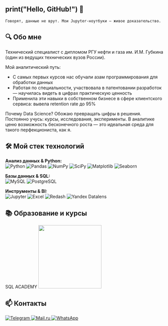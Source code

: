## print("Hello, GitHub!")  👋

`Говорят, данные не врут. Мои Jupyter-ноутбуки — живое доказательство.`

## 🔍 Обо мне
Технический специалист с дипломом РГУ нефти и газа им. И.М. Губкина (один из ведущих технических вузов России).

Мой аналитический путь:
- С самых первых курсов нас обучали азам программирования для обработки данных
- Работая по специальности, участвовала в патентовании разработок — научилась видеть в цифрах практическую ценность
- Применила эти навыки в собственном бизнесе в сфере клиентского сервиса: вывела retention rate до 95% 

 Почему Data Science?
Обожаю превращать цифры в решения. Постоянно учусь: курсы, исследования, эксперименты. В аналитике ценю возможность бесконечного роста — это идеальная среда для такого перфекциониста, как я.


## 🛠️ Мой стек технологий  

**Анализ данных & Python:**  
![Python](https://img.shields.io/badge/Python-3776AB?style=flat-square&logo=python&logoColor=white)
![Pandas](https://img.shields.io/badge/Pandas-150458?style=flat-square&logo=pandas&logoColor=white)
![NumPy](https://img.shields.io/badge/NumPy-013243?style=flat-square&logo=numpy&logoColor=white)
![SciPy](https://img.shields.io/badge/SciPy-8CAAE6?style=flat-square&logo=scipy&logoColor=white)
![Matplotlib](https://img.shields.io/badge/Matplotlib-11557C?style=flat-square&logo=matplotlib)
![Seaborn](https://img.shields.io/badge/Seaborn-5B8FA9?style=flat-square)

**Базы данных & SQL:**  
![MySQL](https://img.shields.io/badge/MySQL-4479A1?style=flat-square&logo=mysql&logoColor=white)
![PostgreSQL](https://img.shields.io/badge/PostgreSQL-4169E1?style=flat-square&logo=postgresql&logoColor=white)

**Инструменты & BI:**  
![Jupyter](https://img.shields.io/badge/Jupyter-F37626?style=flat-square&logo=jupyter&logoColor=white)
![Excel](https://img.shields.io/badge/Excel-217346?style=flat-square&logo=microsoft-excel&logoColor=white)
![Redash](https://img.shields.io/badge/Redash-FA7440?style=flat-square&logo=redash)
![Yandex Datalens](https://img.shields.io/badge/Yandex_Datalens-FF0000?style=flat-square)

## 📚 Образование и курсы
SQL ACADEMY
[<img src="https://drive.google.com/thumbnail?id=1VZyLvnSBLelhwQbrOcrYwxJZooh90GuC&sz=w400" width="200">](https://drive.google.com/uc?export=view&id=1VZyLvnSBLelhwQbrOcrYwxJZooh90GuC)

## 📫 Контакты
<p align="left"> <a href="https://t.me/Anastasia_Anisimova99" target="_blank"> <img src="https://img.shields.io/badge/Telegram-26A5E4?style=for-the-badge&logo=telegram&logoColor=white" alt="Telegram"> </a> <a href="mailto:anastasia.anisimova@internet.ru"> <img src="https://img.shields.io/badge/Email-0078D4?style=for-the-badge&logo=mail.ru&logoColor=white" alt="Mail.ru"> </a> <a href="https://wa.me/79629410710"> <img src="https://img.shields.io/badge/WhatsApp-25D366?style=for-the-badge&logo=whatsapp&logoColor=white" alt="WhatsApp"> </a> </p>

